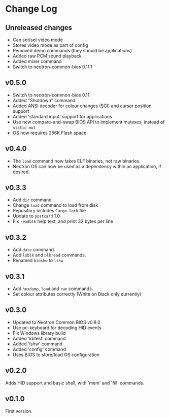 # Change Log

## Unreleased changes

* Can set/set video mode
* Stores video mode as part of config
* Removed demo commands (they should be applications)
* Added raw PCM sound playback
* Added mixer command
* Switch to neotron-common-bios 0.11.1

## v0.5.0

* Switch to neotron-common-bios 0.11
* Added "Shutdown" command
* Added ANSI decoder for colour changes (SGI) and cursor position support
* Added 'standard input' support for applications
* Use new compare-and-swap BIOS API to implement mutexes, instead of `static mut`
* OS now requires 256K Flash space

## v0.4.0

* The `load` command now takes ELF binaries, not raw binaries.
* Neotron OS can now be used as a dependency within an application, if desired.

## v0.3.3

* Add `dir` command
* Change `load` command to load from disk
* Repository includes `Cargo.lock` file
* Update to `postcard` 1.0
* Fix `readblk` help text, and print 32 bytes per line

## v0.3.2

* Add `date` command.
* Add `lsblk` and `blkread` commands.
* Renamed `bioshw` to `lshw`

## v0.3.1

* Add `hexdump`, `load` and `run` commands.
* Set colour attributes correctly (White on Black only currently)

## v0.3.0

* Updated to Neotron Common BIOS v0.8.0
* Use pc-keyboard for decoding HID events
* Fix Windows library build
* Added 'kbtest' command
* Added 'lshw' command
* Added 'config' command
* Uses BIOS to store/load OS configuration

## v0.2.0

Adds HID support and basic shell, with 'mem' and 'fill' commands.

## v0.1.0

First version.
